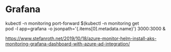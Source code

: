 # Grafana

kubectl -n monitoring port-forward $(kubectl -n monitoring get \
  pod -l app=grafana -o jsonpath='{.items[0].metadata.name}') 3000:3000 &



https://www.stefanroth.net/2019/10/18/azure-monitor-helm-install-aks-monitoring-grafana-dashboard-with-azure-ad-integration/